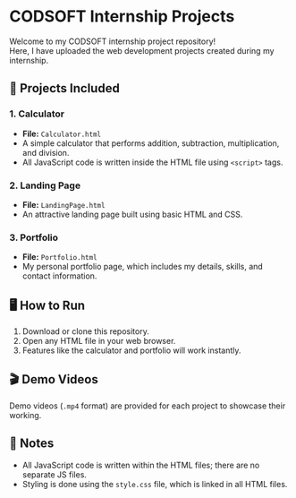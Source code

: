 # CODSOFT Internship Projects

Welcome to my CODSOFT internship project repository!  
Here, I have uploaded the web development projects created during my internship.

## 📁 Projects Included

### 1. Calculator
- **File:** `Calculator.html`
- A simple calculator that performs addition, subtraction, multiplication, and division.
- All JavaScript code is written inside the HTML file using `<script>` tags.

### 2. Landing Page
- **File:** `LandingPage.html`
- An attractive landing page built using basic HTML and CSS.

### 3. Portfolio
- **File:** `Portfolio.html`
- My personal portfolio page, which includes my details, skills, and contact information.

## 🖥️ How to Run

1. Download or clone this repository.
2. Open any HTML file in your web browser.
3. Features like the calculator and portfolio will work instantly.

## 🎬 Demo Videos

Demo videos (`.mp4` format) are provided for each project to showcase their working.

## 📝 Notes

- All JavaScript code is written within the HTML files; there are no separate JS files.
- Styling is done using the `style.css` file, which is linked in all HTML files.

